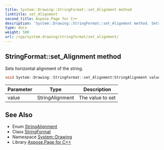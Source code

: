```yaml
---
title: System::Drawing::StringFormat::set_Alignment method
linktitle: set_Alignment
second_title: Aspose.Page for C++
description: 'System::Drawing::StringFormat::set_Alignment method. Sets horizontal alignment of the string in C++.'
type: docs
weight: 500
url: /cpp/system.drawing/stringformat/set_alignment/
---
```

## StringFormat::set_Alignment method


Sets horizontal alignment of the string.

```cpp
void System::Drawing::StringFormat::set_Alignment(StringAlignment value)
```


| Parameter | Type | Description |
| --- | --- | --- |
| value | StringAlignment | The value to set |

## See Also

* Enum [StringAlignment](../../stringalignment/)
* Class [StringFormat](../)
* Namespace [System::Drawing](../../)
* Library [Aspose.Page for C++](../../../)
